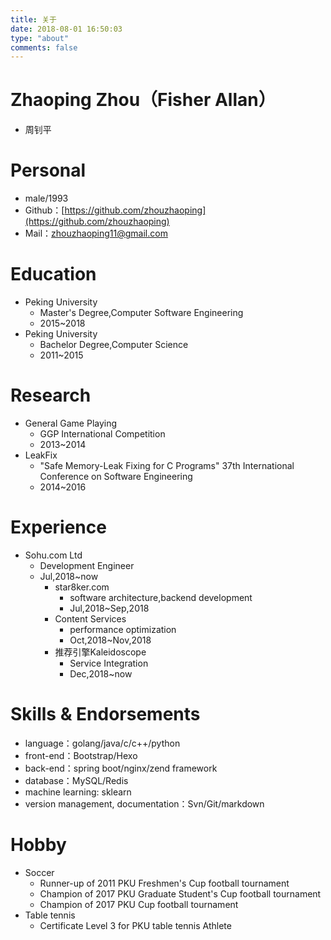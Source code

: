 ```yaml
---
title: 关于
date: 2018-08-01 16:50:03
type: "about"
comments: false
---
```

# Zhaoping Zhou（Fisher Allan）
 - 周钊平

# Personal
 - male/1993 
 - Github：[https://github.com/zhouzhaoping](https://github.com/zhouzhaoping)
 - Mail：[zhouzhaoping11@gmail.com](mailto:zhouzhaoping11@gmail.com)
 
# Education
- Peking University
    - Master's Degree,Computer Software Engineering
    - 2015~2018
- Peking University
    - Bachelor Degree,Computer Science
    - 2011~2015

# Research
- General Game Playing
    - GGP International Competition
    - 2013~2014
- LeakFix 
    - "Safe Memory-Leak Fixing for C Programs" 37th International Conference on Software Engineering
    - 2014~2016
    
# Experience
- Sohu.com Ltd
    - Development Engineer
    - Jul,2018~now
        - star8ker.com
            - software architecture,backend development
            - Jul,2018~Sep,2018
        - Content Services
            - performance optimization
            - Oct,2018~Nov,2018
        - 推荐引擎Kaleidoscope
            - Service Integration
            - Dec,2018~now
 
# Skills & Endorsements
- language：golang/java/c/c++/python
- front-end：Bootstrap/Hexo
- back-end：spring boot/nginx/zend framework
- database：MySQL/Redis
- machine learning: sklearn
- version management, documentation：Svn/Git/markdown

# Hobby
- Soccer
    - Runner-up of 2011 PKU Freshmen's Cup football tournament
    - Champion of 2017 PKU Graduate Student's Cup football tournament
    - Champion of 2017 PKU Cup football tournament
- Table tennis
    - Certificate Level 3 for PKU table tennis Athlete
